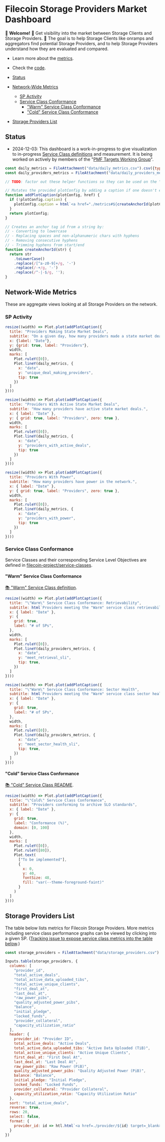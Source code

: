 # Filecoin Storage Providers Market Dashboard <!-- omit from toc -->

👋 **Welcome!** 🔎 Get visibility into the market between Storage Clients and Storage Providers.  🎯 The goal is to help Storage Clients like onramps and aggregators find potential Storage Providers, and to help Storage Providers understand how they are evaluated and compared.

- Learn more about the [metrics](metrics).
- Check the [code](https://github.com/filecoin-project/filecoin-storage-providers-market).

- [Status](#status)
- [Network-Wide Metrics](#network-wide-metrics)
  - [SP Activity](#sp-activity)
  - [Service Class Conformance](#service-class-conformance)
    - ["Warm" Service Class Conformance](#warm-service-class-conformance)
    - ["Cold" Service Class Conformance](#cold-service-class-conformance)
- [Storage Providers List](#storage-providers-list)


## Status

* 2024-12-03: This dashboard is a work-in-progress to give visualization to in-progress [Service Class definitions](https://github.com/filecoin-project/service-classes) and measurement.  It is being worked on actively by members of the "[PMF Targets Working Group](https://protocollabs.notion.site/Filecoin-PMF-Targets-Working-Group-111837df73d480b6a3a9e5bfd73063de?pvs=4)".

```js
const daily_metrics = FileAttachment("data/daily_metrics.csv").csv({typed: true});
const daily_providers_metrics = FileAttachment("data/daily_providers_metrics.csv").csv({typed: true});

// TODO: factor out these helper functions so they can be used on the "provider detail pages" as well.

// Mutates the provided plotConfig by adding a caption if one doesn't exist
function addPlotCaption(plotConfig, href) {
  if (!plotConfig.caption) {
    plotConfig.caption = html`<a href="./metrics#${createAnchorId(plotConfig.title)}">❓ Learn More</a>`;
  }
  return plotConfig;
}

// Creates an anchor tag id from a string by:
// - Converting to lowercase
// - Replacing spaces and non-alphanumeric chars with hyphens
// - Removing consecutive hyphens
// - Trimming hyphens from start/end
function createAnchorId(str) {
  return str
    .toLowerCase()
    .replace(/[^a-z0-9]+/g, '-')
    .replace(/-+/g, '-')
    .replace(/^-|-$/g, '');
}
```

## Network-Wide Metrics

These are aggregate views looking at all Storage Providers on the network.

### SP Activity

<div class="grid grid-cols-3">

  <div class="card">

  ```js
  resize((width) => Plot.plot(addPlotCaption({
    title: "Providers Making State Market Deals",
    subtitle: "On a given day, how many providers made a state market deal.",
    x: {label: "Date"},
    y: {grid: true, label: "Providers"},
    width,
    marks: [
      Plot.ruleY([0]),
      Plot.lineY(daily_metrics, {
        x: "date",
        y: "unique_deal_making_providers",
        tip: true
      })
    ]
  })))
  ```

  </div>

  <div class="card">

  ```js
  resize((width) => Plot.plot(addPlotCaption({
    title: "Providers With Active State Market Deals",
    subtitle: "How many providers have active state market deals.",
    x: { label: "Date" },
    y: { grid: true, label: "Providers", zero: true },
    width,
    marks: [
      Plot.ruleY([0]),
      Plot.lineY(daily_metrics, {
        x: "date",
        y: "providers_with_active_deals",
        tip: true
      })
    ]
  })))
  ```

  </div>

  <div class="card">

  ```js
  resize((width) => Plot.plot(addPlotCaption({
    title: "Providers With Power",
    subtitle: "How many providers have power in the network.",
    x: { label: "Date" },
    y: { grid: true, label: "Providers", zero: true },
    width,
    marks: [
      Plot.ruleY([0]),
      Plot.lineY(daily_metrics, {
        x: "date",
        y: "providers_with_power",
        tip: true
      })
    ]
  })))
  ```

  </div>
</div>


### Service Class Conformance

Service Classes and their corresponding Service Level Objectives are defined in [filecoin-project/service-classes](https://github.com/filecoin-project/service-classes).

#### "Warm" Service Class Conformance

[📚 "Warm" Service Class definition](https://github.com/filecoin-project/service-classes/blob/main/service-classes/warm.md).

<div class="grid grid-cols-2">

  <div class="card">

  ```js
  resize((width) => Plot.plot(addPlotCaption({
    title: "\"Warm\" Service Class Conformance: Retrievability",
    subtitle: html`Providers meeting the "Warm" service class retrievability SLO`,
    x: { label: "Date" },
    y: {
      grid: true,
      label: "# of SPs",
    },
    width,
    marks: [
      Plot.ruleY([0]),
      Plot.lineY(daily_providers_metrics, {
        x: "date",
        y: "meet_retrieval_sli",
        tip: true,
      })
    ]
  })))
  ```

  </div>
  <div class="card">

  ```js
  resize((width) => Plot.plot(addPlotCaption({
    title: "\"Warm\" Service Class Conformance: Sector Health",
    subtitle: html`Providers meeting the "Warm" service class sector health SLO`,
    x: { label: "Date" },
    y: {
      grid: true,
      label: "# of SPs",
    },
    width,
    marks: [
      Plot.ruleY([0]),
      Plot.lineY(daily_providers_metrics, {
        x: "date",
        y: "meet_sector_health_sli",
        tip: true,
      })
    ]
  })))
  ```

  </div>

#### "Cold" Service Class Conformance

[📚 "Cold" Service Class README](https://github.com/filecoin-project/service-classes/blob/main/service-classes/cold.md).

</div>
  <div class="card">

  ```js
  resize((width) => Plot.plot(addPlotCaption({
    title: "\"Cold\" Service Class Conformance",
    subtitle: "Providers conforming to archive SLO standards",
    x: { label: "Date" },
    y: {
      grid: true,
      label: "Conformance (%)",
      domain: [0, 100]
    },
    width,
    marks: [
      Plot.ruleY([0]),
      Plot.ruleY([80]),
      Plot.text(
        ["To be implemented"],
        {
          x: 0,
          y: 40,
          fontSize: 48,
          fill: "var(--theme-foreground-faint)"
        }
      )
    ]
  })))
  ```

  </div>

## Storage Providers List

The table below lists metrics for Filecoin Storage Providers.  More metrics including service class performance graphs can be viewed by clicking into a given SP.  ([Tracking issue to expose service class metrics into the table below](https://github.com/filecoin-project/filecoin-storage-providers-market/issues/9).)

```js
const storage_providers = FileAttachment("data/storage_providers.csv").csv({typed: true});
```

```js
Inputs.table(storage_providers, {
  columns: [
    "provider_id",
    "total_active_deals",
    "total_active_data_uploaded_tibs",
    "total_active_unique_clients",
    "first_deal_at",
    "last_deal_at",
    "raw_power_pibs",
    "quality_adjusted_power_pibs",
    "balance",
    "initial_pledge",
    "locked_funds",
    "provider_collateral",
    "capacity_utilization_ratio"
  ],
  header: {
    provider_id: "Provider ID",
    total_active_deals: "Active Deals",
    total_active_data_uploaded_tibs: "Active Data Uploaded (TiB)",
    total_active_unique_clients: "Active Unique Clients",
    first_deal_at: "First Deal At",
    last_deal_at: "Last Deal At",
    raw_power_pibs: "Raw Power (PiB)",
    quality_adjusted_power_pibs: "Quality Adjusted Power (PiB)",
    balance: "Balance",
    initial_pledge: "Initial Pledge",
    locked_funds: "Locked Funds",
    provider_collateral: "Provider Collateral",
    capacity_utilization_ratio: "Capacity Utilization Ratio"
  },
  sort: "total_active_deals",
  reverse: true,
  rows: 20,
  select: false,
  format: {
    provider_id: id => htl.html`<a href=./provider/${id} target=_blank>${id}</a>`
  }
})
```
